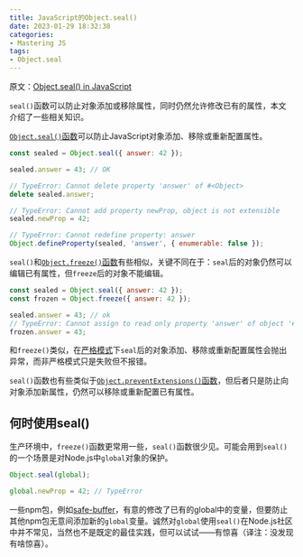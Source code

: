 ```yaml
---
title: JavaScript的Object.seal()
date: 2023-01-29 18:32:38
categories:
- Mastering JS
tags:
- Object.seal
---
```


原文：[Object.seal() in JavaScript](https://masteringjs.io/tutorials/fundamentals/seal)

`seal()`函数可以防止对象添加或移除属性，同时仍然允许修改已有的属性，本文介绍了一些相关知识。

<!-- more -->

[`Object.seal()`函数](https://developer.mozilla.org/en-US/docs/Web/JavaScript/Reference/Global_Objects/Object/freeze)可以防止JavaScript对象添加、移除或重新配置属性。

```javascript
const sealed = Object.seal({ answer: 42 });

sealed.answer = 43; // OK

// TypeError: Cannot delete property 'answer' of #<Object>
delete sealed.answer;

// TypeError: Cannot add property newProp, object is not extensible
sealed.newProp = 42;

// TypeError: Cannot redefine property: answer
Object.defineProperty(sealed, 'answer', { enumerable: false });
```

`seal()`和[`Object.freeze()`函数](https://masteringjs.io/tutorials/fundamentals/freeze)有些相似，关键不同在于：`seal`后的对象仍然可以编辑已有属性，但`freeze`后的对象不能编辑。

```javascript
const sealed = Object.seal({ answer: 42 });
const frozen = Object.freeze({ answer: 42 });

sealed.answer = 43; // ok
// TypeError: Cannot assign to read only property 'answer' of object '#<Object>'
frozen.answer = 43;
```

和`freeze()`类似，在[严格模式](https://masteringjs.io/tutorials/fundamentals/strict)下`seal`后的对象添加、移除或重新配置属性会抛出异常，而非严格模式只是失败但不报错。

`seal()`函数也有些类似于[`Object.preventExtensions()`函数](https://developer.mozilla.org/en-US/docs/Web/JavaScript/Reference/Global_Objects/Object/preventExtensions)，但后者只是防止向对象添加新属性，仍然可以移除或重新配置已有属性。

## 何时使用seal()

生产环境中，`freeze()`函数更常用一些，`seal()`函数很少见。可能会用到`seal()`的一个场景是对Node.js中`global`对象的保护。

```javascript
Object.seal(global);

global.newProp = 42; // TypeError
```

一些npm包，例如[safe-buffer](https://www.npmjs.com/package/safe-buffer)，有意的修改了已有的global中的变量，但要防止其他npm包无意间添加新的`global`变量。诚然对`global`使用`seal()`在Node.js社区中并不常见，当然也不是既定的最佳实践，但可以试试——有惊喜（译注：没发现有啥惊喜）。